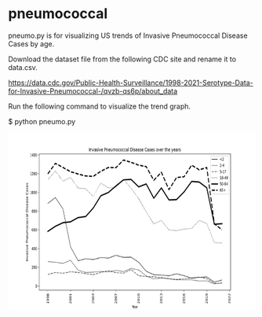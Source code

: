 # pneumococcal

pneumo.py is for visualizing US trends of Invasive Pneumococcal Disease Cases by age.

Download the dataset file from the following CDC site and rename it to data.csv.

https://data.cdc.gov/Public-Health-Surveillance/1998-2021-Serotype-Data-for-Invasive-Pneumococcal-/qvzb-qs6p/about_data

Run the following command to visualize the trend graph.

$ python pneumo.py

<img src='age.png' width=720 height=360>
